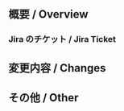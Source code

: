 ## 概要 / Overview

<!-- 
実装内容のSummaryを記述する
Describe the summary of the implementation
-->

### Jira のチケット / Jira Ticket

<!-- 
Jiraのチケットのリンクを貼る
Link to Jira ticket
 -->

## 変更内容 / Changes

<!--
  変更内容を記述する
  Describe your changes here
-->

## その他 / Other

<!-- 
  その他困ったこととか伝えたいことを何でも
  Anything else you want to share?
 -->
